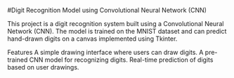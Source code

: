 #Digit Recognition Model using Convolutional Neural Network (CNN)

This project is a digit recognition system built using a Convolutional Neural Network (CNN). The model is trained on the MNIST dataset and can predict hand-drawn digits on a canvas implemented using Tkinter.

Features
A simple drawing interface where users can draw digits.
A pre-trained CNN model for recognizing digits.
Real-time prediction of digits based on user drawings.
